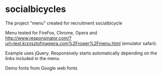 # socialbicycles
The project "menu" created for recruitment socialbicycle

Menu tested for FireFox, Chrome, Opera and http://www.responsinator.com/?url=test.krzysztofmagiera.com%2Frower%2Fmenu.html (emulator safari).

Example uses jQuery. Responsively starts automatically depending on the links included in the menu.

Demo fonts from Google web fonts

